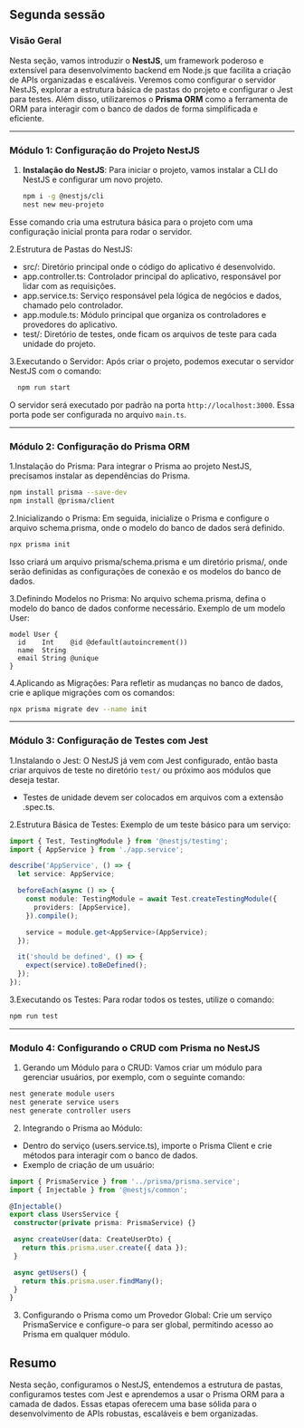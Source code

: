 ## Segunda sessão

### Visão Geral

Nesta seção, vamos introduzir o **NestJS**, um framework poderoso e extensível para desenvolvimento backend em Node.js que facilita a criação de APIs organizadas e escaláveis. Veremos como configurar o servidor NestJS, explorar a estrutura básica de pastas do projeto e configurar o Jest para testes. Além disso, utilizaremos o **Prisma ORM** como a ferramenta de ORM para interagir com o banco de dados de forma simplificada e eficiente.

---

### Módulo 1: Configuração do Projeto NestJS

1. **Instalação do NestJS**: Para iniciar o projeto, vamos instalar a CLI do NestJS e configurar um novo projeto.
   ```bash
   npm i -g @nestjs/cli
   nest new meu-projeto
   ```
Esse comando cria uma estrutura básica para o projeto com uma configuração inicial pronta para rodar o servidor.

2.Estrutura de Pastas do NestJS:

* src/: Diretório principal onde o código do aplicativo é desenvolvido.
* app.controller.ts: Controlador principal do aplicativo, responsável por lidar com as requisições.
* app.service.ts: Serviço responsável pela lógica de negócios e dados, chamado pelo controlador.
* app.module.ts: Módulo principal que organiza os controladores e provedores do aplicativo.
* test/: Diretório de testes, onde ficam os arquivos de teste para cada unidade do projeto.

3.Executando o Servidor: Após criar o projeto, podemos executar o servidor NestJS com o comando:

```bash
  npm run start
```

O servidor será executado por padrão na porta `http://localhost:3000`. Essa porta pode ser configurada no arquivo `main.ts`.

---

### Módulo 2: Configuração do Prisma ORM

1.Instalação do Prisma: Para integrar o Prisma ao projeto NestJS, precisamos instalar as dependências do Prisma.

```bash 
npm install prisma --save-dev
npm install @prisma/client
```

2.Inicializando o Prisma: Em seguida, inicialize o Prisma e configure o arquivo schema.prisma, onde o modelo do banco de dados será definido.

```bash
npx prisma init
```
Isso criará um arquivo prisma/schema.prisma e um diretório prisma/, onde serão definidas as configurações de conexão e os modelos do banco de dados.

3.Definindo Modelos no Prisma: No arquivo schema.prisma, defina o modelo do banco de dados conforme necessário. Exemplo de um modelo User:

```prisma
model User {
  id    Int    @id @default(autoincrement())
  name  String
  email String @unique
}
```
4.Aplicando as Migrações: Para refletir as mudanças no banco de dados, crie e aplique migrações com os comandos:

```bash 
npx prisma migrate dev --name init 
```

---

### Módulo 3: Configuração de Testes com Jest
1.Instalando o Jest: O NestJS já vem com Jest configurado, então basta criar arquivos de teste no diretório `test/` ou próximo aos módulos que deseja testar.

* Testes de unidade devem ser colocados em arquivos com a extensão .spec.ts.

2.Estrutura Básica de Testes: Exemplo de um teste básico para um serviço:

```typescript 
import { Test, TestingModule } from '@nestjs/testing';
import { AppService } from './app.service';

describe('AppService', () => {
  let service: AppService;

  beforeEach(async () => {
    const module: TestingModule = await Test.createTestingModule({
      providers: [AppService],
    }).compile();

    service = module.get<AppService>(AppService);
  });

  it('should be defined', () => {
    expect(service).toBeDefined();
  });
});

```

3.Executando os Testes: Para rodar todos os testes, utilize o comando:
```bash
npm run test

```

---

### Modulo 4: Configurando o CRUD com Prisma no NestJS

1. Gerando um Módulo para o CRUD: Vamos criar um módulo para gerenciar usuários, por exemplo, com o seguinte comando:

``` bash
nest generate module users
nest generate service users
nest generate controller users
```

2. Integrando o Prisma ao Módulo:
 * Dentro do serviço (users.service.ts), importe o Prisma Client e crie métodos para interagir com o banco de dados.
 * Exemplo de criação de um usuário:

 ``` typescript
import { PrismaService } from '../prisma/prisma.service';
import { Injectable } from '@nestjs/common';

@Injectable()
export class UsersService {
  constructor(private prisma: PrismaService) {}

  async createUser(data: CreateUserDto) {
    return this.prisma.user.create({ data });
  }

  async getUsers() {
    return this.prisma.user.findMany();
  }
}
```
3. Configurando o Prisma como um Provedor Global: Crie um serviço PrismaService e configure-o para ser global, permitindo acesso ao Prisma em qualquer módulo.

## Resumo

Nesta seção, configuramos o NestJS, entendemos a estrutura de pastas, configuramos testes com Jest e aprendemos a usar o Prisma ORM para a camada de dados. Essas etapas oferecem uma base sólida para o desenvolvimento de APIs robustas, escaláveis e bem organizadas.